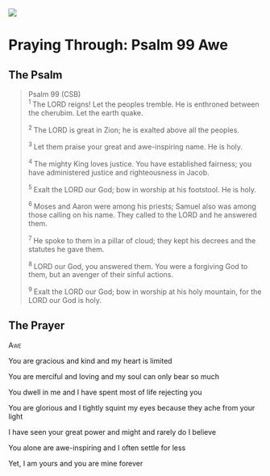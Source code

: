<img class="intro-left" style="margin-top:10px" src="/images/art-paris-psalter.jpg">

# Praying Through: Psalm 99 Awe

<p style="clear:both;">

## The Psalm

>Psalm 99 (CSB)  
><sup> 1  </sup>The LORD reigns! Let the peoples tremble. He is enthroned between the cherubim. Let the earth quake. 
>
><sup> 2  </sup>The LORD is great in Zion; he is exalted above all the peoples. 
>
><sup> 3  </sup>Let them praise your great and awe-inspiring name. He is holy. 
>
><sup> 4  </sup>The mighty King loves justice. You have established fairness; you have administered justice and righteousness in Jacob. 
>
><sup> 5  </sup>Exalt the LORD our God; bow in worship at his footstool. He is holy. 
>
><sup> 6  </sup>Moses and Aaron were among his priests; Samuel also was among those calling on his name. They called to the LORD and he answered them. 
>
><sup> 7  </sup>He spoke to them in a pillar of cloud; they kept his decrees and the statutes he gave them. 
>
><sup> 8  </sup>LORD our God, you answered them. You were a forgiving God to them, but an avenger of their sinful actions. 
>
><sup> 9  </sup>Exalt the LORD our God; bow in worship at his holy mountain, for the LORD our God is holy.

## The Prayer

<div style="font-variant: small-caps;">
Awe
</div>


You are gracious and kind
  and my heart is limited

You are merciful and loving
  and my soul can only bear so much

You dwell in me
  and I have spent most of life
  rejecting you

You are glorious
  and I tightly squint my eyes
  because they ache from your light

I have seen your great power and might
  and rarely do I believe

You alone are awe-inspiring
  and I often settle for less

Yet, I am yours
  and you are mine
  forever
